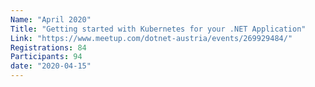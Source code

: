 ```yaml
---
Name: "April 2020"
Title: "Getting started with Kubernetes for your .NET Application"
Link: "https://www.meetup.com/dotnet-austria/events/269929484/"
Registrations: 84
Participants: 94
date: "2020-04-15"
---
```


